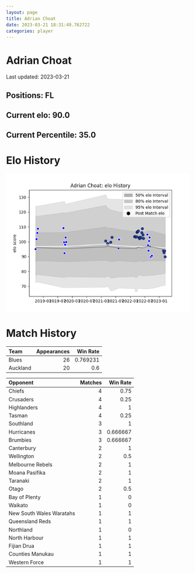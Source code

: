```yaml
---  
layout: page  
title: Adrian Choat  
date: 2023-03-21 18:31:49.762722  
categories: player  
---
```

# Adrian Choat


Last updated: 2023-03-21
## Positions: FL

## Current elo: 90.0

## Current Percentile: 35.0

# Elo History


![elo history](history_AdrianChoat.png)
# Match History


| Team     |   Appearances |   Win Rate |
|:---------|--------------:|-----------:|
| Blues    |            26 |   0.769231 |
| Auckland |            20 |   0.6      |

| Opponent                 |   Matches |   Win Rate |
|:-------------------------|----------:|-----------:|
| Chiefs                   |         4 |   0.75     |
| Crusaders                |         4 |   0.25     |
| Highlanders              |         4 |   1        |
| Tasman                   |         4 |   0.25     |
| Southland                |         3 |   1        |
| Hurricanes               |         3 |   0.666667 |
| Brumbies                 |         3 |   0.666667 |
| Canterbury               |         2 |   1        |
| Wellington               |         2 |   0.5      |
| Melbourne Rebels         |         2 |   1        |
| Moana Pasifika           |         2 |   1        |
| Taranaki                 |         2 |   1        |
| Otago                    |         2 |   0.5      |
| Bay of Plenty            |         1 |   0        |
| Waikato                  |         1 |   0        |
| New South Wales Waratahs |         1 |   1        |
| Queensland Reds          |         1 |   1        |
| Northland                |         1 |   0        |
| North Harbour            |         1 |   1        |
| Fijian Drua              |         1 |   1        |
| Counties Manukau         |         1 |   1        |
| Western Force            |         1 |   1        |